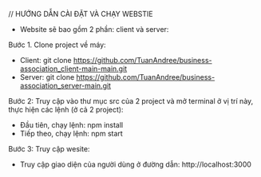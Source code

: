 // HƯỚNG DẪN CÀI ĐẶT VÀ CHẠY WEBSTIE

- Website sẽ bao gồm 2 phần: client và server:

Bước 1. Clone project về máy:

- Client: git clone https://github.com/TuanAndree/business-association_client-main-main.git
- Server: git clone https://github.com/TuanAndree/business-association_server-main.git

Bước 2: Truy cập vào thư mục src của 2 project và mở terminal ở vị trí này, thực hiện các lệnh (ở cả 2 project):

- Đầu tiên, chạy lệnh: npm install
- Tiếp theo, chạy lệnh: npm start

Bước 3: Truy cập wesite:

- Truy cập giao diện của người dùng ở đường dẫn: http://localhost:3000
